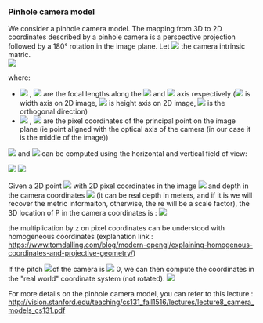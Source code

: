 ### Pinhole camera model
 We consider a pinhole camera model. 
The mapping from 3D to 2D coordinates described by a pinhole camera is a perspective projection followed by a 180° rotation in the image plane.
Let <img src = " https://latex.codecogs.com/gif.latex?$K_c$"> the camera intrinsic matric.  
<img src = "https://latex.codecogs.com/gif.latex?$$\mathbf{K_c}&space;=&space;\left[\begin{array}&space;{rrr}f_x&space;&&space;0&space;&&space;c_x&space;\\&space;0&space;&&space;f_y&space;&&space;c_y&space;\\&space;0&space;&&space;0&space;&&space;1&space;\end{array}\right]&space;$$">  

where:  

- <img src = "https://latex.codecogs.com/gif.latex?%24%24%20f_x%20%24%24"> , <img src = "https://latex.codecogs.com/gif.latex?%24%24%20f_y%20%24%24">  are the focal lengths along the <img src = "https://latex.codecogs.com/gif.latex?$x$"> and <img src = "https://latex.codecogs.com/gif.latex?$y$"> axis respectively (<img src = "https://latex.codecogs.com/gif.latex?$x$"> is width axis on 2D image, <img src = "https://latex.codecogs.com/gif.latex?$y$"> is height axis on 2D image, <img src = "https://latex.codecogs.com/gif.latex?$z$"> is the orthogonal direction)
- <img src = "https://latex.codecogs.com/gif.latex?%24%24%20c_x%20%24%24"> , <img src = "https://latex.codecogs.com/gif.latex?%24%24%20c_y%20%24%24">  are the pixel coordinates of the principal point on the image plane (ie point aligned with the optical axis of the camera (in our case it is the middle of the image))  

<img src = "https://latex.codecogs.com/gif.latex?%24%24%20f_x%20%24%24"> and <img src = https://latex.codecogs.com/gif.latex?%24%24%20f_y%20%24%24$> can be computed using the horizontal and vertical field of view:  

<img src = "https://latex.codecogs.com/gif.latex?%24%24%20f_x%20%3D%20%5Cdfrac%7Bc_x%7D%7B%5Ctan%20%28FOV_x%20/2%29%7D%24%24"> 
<img src = "https://latex.codecogs.com/gif.latex?%24%24%20f_y%20%3D%20%5Cdfrac%7Bc_y%7D%7B%5Ctan%20%28FOV_y%20/2%29%7D%24%24">

Given a 2D point <img src = " https://latex.codecogs.com/gif.latex?$P$"> with 2D pixel coordinates in the image <img src = " https://latex.codecogs.com/gif.latex?$(u,v)$"> and depth in the camera coordinates <img src = " https://latex.codecogs.com/gif.latex?$z$"> (it can be real depth in meters, and if it is we will recover the metric informaiton, otherwise, the re will be a scale factor), the 3D location of P in the camera coordinates is : 
<img src = "https://latex.codecogs.com/gif.latex?$$&space;\left[\begin{array}&space;{r}x\\&space;y&space;\\&space;z&space;\end{array}\right]&space;=&space;K_c^{-1}&space;\left[\begin{array}&space;{r}uz\\&space;vz&space;\\&space;z&space;\end{array}\right]&space;$$"> 

the multiplication by z on pixel coordinates can be understood with homogeneous coordinates (explanation link : https://www.tomdalling.com/blog/modern-opengl/explaining-homogenous-coordinates-and-projective-geometry/)


If the pitch <img src = " https://latex.codecogs.com/gif.latex?$\epsilon$">of the camera is <img src = " https://latex.codecogs.com/gif.latex?$\neq$"> 0, we can then compute the coordinates in the "real world" coordinate system (not rotated). 
<img src ="https://latex.codecogs.com/gif.latex?$$\left[\begin{array}&space;{r}x'\\&space;y'&space;\\&space;z'&space;\end{array}\right]&space;=&space;\left[\begin{array}&space;{rrr}1&space;&&space;0&space;&&space;0&space;\\&space;0&space;&&space;cos(-\epsilon)&space;&&space;-sin(-\epsilon)&space;\\&space;0&space;&&space;sin(-\epsilon)&space;&&space;cos(-\epsilon)&space;\end{array}\right]&space;\left[\begin{array}&space;{r}x\\&space;y&space;\\&space;z&space;\end{array}\right]&space;$$"> 

For more details on the pinhole camera model, you can refer to this lecture : http://vision.stanford.edu/teaching/cs131_fall1516/lectures/lecture8_camera_models_cs131.pdf
